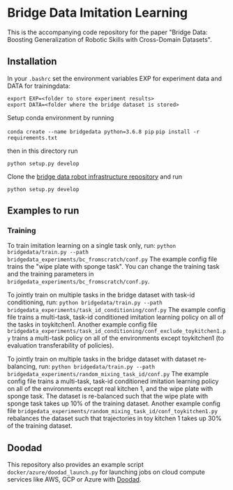# Bridge Data Imitation Learning

This is the accompanying code repository for the paper "Bridge Data: Boosting Generalization of Robotic Skills with Cross-Domain Datasets".

## Installation

In your `.bashrc` set the environment variables EXP for experiment data and DATA for trainingdata:

```
export EXP=<folder to store experiment results>
export DATA=<folder where the bridge dataset is stored>
```

Setup conda environment by running

`conda create --name bridgedata python=3.6.8 pip`
`pip install -r requirements.txt`

then in this directory run

`python setup.py develop`

Clone the  [bridge data robot infrastructure repository](https://github.com/yanlai00/bridge_data_robot_infra) and run

`python setup.py develop`

## Examples to run

### Training
To train imitation learning on a single task only, run:
`python bridgedata/train.py --path  bridgedata_experiments/bc_fromscratch/conf.py`
The example config file trains the "wipe plate with sponge task". You can change the training task and the training parameters in `bridgedata_experiments/bc_fromscratch/conf.py`.

To jointly train on multiple tasks in the bridge dataset with task-id conditioning, run:
`python bridgedata/train.py --path  bridgedata_experiments/task_id_conditioning/conf.py`
The example config file trains a multi-task, task-id conditioned imitation learning policy on all of the tasks in toykitchen1. Another example config file `bridgedata_experiments/task_id_conditioning/conf_exclude_toykitchen1.py` trains a multi-task policy on all of the environments except toykitchen1 (to evaluation transferability of policies).

To jointly train on multiple tasks in the bridge dataset with dataset re-balancing, run:
`python bridgedata/train.py --path  bridgedata_experiments/random_mixing_task_id/conf.py`
The example config file trains a multi-task, task-id conditioned imitation learning policy on all of the environments except real kitchen 1, and the wipe plate with sponge task. The dataset is re-balanced such that the wipe plate with sponge task takes up 10% of the training dataset.  Another example config file `bridgedata_experiments/random_mixing_task_id/conf_toykitchen1.py` rebalances the dataset such that trajectories in toy kitchen 1 takes up 30% of the training dataset.

## Doodad

This repository also provides an example script  `docker/azure/doodad_launch.py` for launching jobs on cloud compute services like AWS, GCP or Azure with [Doodad](https://github.com/rail-berkeley/doodad).
